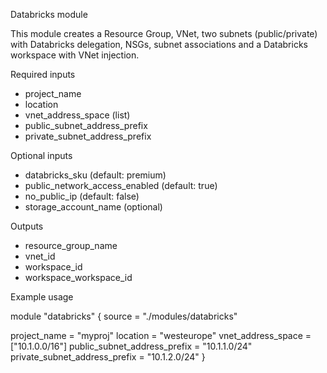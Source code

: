 Databricks module

This module creates a Resource Group, VNet, two subnets (public/private) with Databricks delegation, NSGs, subnet associations and a Databricks workspace with VNet injection.

Required inputs
- project_name
- location
- vnet_address_space (list)
- public_subnet_address_prefix
- private_subnet_address_prefix

Optional inputs
- databricks_sku (default: premium)
- public_network_access_enabled (default: true)
- no_public_ip (default: false)
- storage_account_name (optional)

Outputs
- resource_group_name
- vnet_id
- workspace_id
- workspace_workspace_id

Example usage

module "databricks" {
  source = "./modules/databricks"

  project_name = "myproj"
  location = "westeurope"
  vnet_address_space = ["10.1.0.0/16"]
  public_subnet_address_prefix = "10.1.1.0/24"
  private_subnet_address_prefix = "10.1.2.0/24"
}
